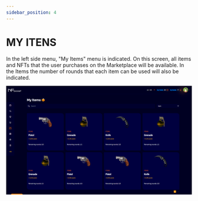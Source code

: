 ```yaml
---
sidebar_position: 4
---
```


# MY ITENS

In the left side menu, "My Items" menu is indicated. On this screen, all items and NFTs that the user purchases on the Marketplace will be available. In the Items the number of rounds that each item can be used will also be indicated.

![1](./../assets/meusitens.png)
